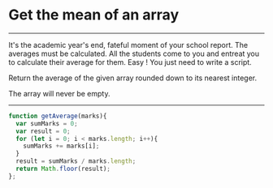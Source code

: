 # Get the mean of an array

***
It's the academic year's end, fateful moment of your school report. The averages must be calculated. All the students come to you and entreat you to calculate their average for them. Easy ! You just need to write a script.

Return the average of the given array rounded down to its nearest integer.

The array will never be empty.
***

```js
function getAverage(marks){
  var sumMarks = 0;
  var result = 0;
  for (let i = 0; i < marks.length; i++){
    sumMarks += marks[i];
  }
  result = sumMarks / marks.length;
  return Math.floor(result);
};
```
